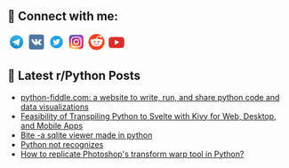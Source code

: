 ## 🔎 Connect with me:
[<img src="https://github.com/bullbesh/bullbesh/blob/main/images/Telegram.png" width="32" height="32" />](https://t.me/bullbesh)
[<img src="https://github.com/bullbesh/bullbesh/blob/main/images/VK.png" width="32" height="32" />](https://vk.com/bullbesh)
[<img src="https://github.com/bullbesh/bullbesh/blob/main/images/Twitter.png" width="32" height="32" />](https://twitter.com/bullbesh1)
[<img src="https://github.com/bullbesh/bullbesh/blob/main/images/Instagram.png" width="32" height="32" />](https://www.instagram.com/bullbesh)
[<img src="https://github.com/bullbesh/bullbesh/blob/main/images/Reddit.png" width="32" height="32" />](https://www.reddit.com/user/bullbesh)
[<img src="https://github.com/bullbesh/bullbesh/blob/main/images/YouTube.png" width="32" height="32" />](https://www.youtube.com/channel/UCtfjRs6uzgq5mfm8S06WTcg)

## 📕 Latest r/Python Posts
<!-- BLOG-POST-LIST:START -->
- [python-fiddle.com: a website to write, run, and share python code and data visualizations](https://www.reddit.com/r/Python/comments/1dttjsb/pythonfiddlecom_a_website_to_write_run_and_share/)
- [Feasibility of Transpiling Python to Svelte with Kivy for Web, Desktop, and Mobile Apps](https://www.reddit.com/r/Python/comments/1dttfu5/feasibility_of_transpiling_python_to_svelte_with/)
- [Bite -a sqlite viewer made in python](https://www.reddit.com/r/Python/comments/1dtrm1f/bite_a_sqlite_viewer_made_in_python/)
- [Python not recognizes](https://www.reddit.com/r/Python/comments/1dtq6xz/python_not_recognizes/)
- [How to replicate Photoshop&#39;s transform warp tool in Python?](https://www.reddit.com/r/Python/comments/1dtp0yj/how_to_replicate_photoshops_transform_warp_tool/)
<!-- BLOG-POST-LIST:END -->
